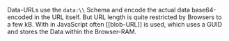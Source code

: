Data-URLs use the `data:\\` Schema and encode the actual data base64-encoded in the URL itself. 
But URL length is quite restricted by Browsers to a few kB. 
With in JavaScript often [[blob-URL]] is used, which uses a GUID and stores the Data within the Browser-RAM. 
